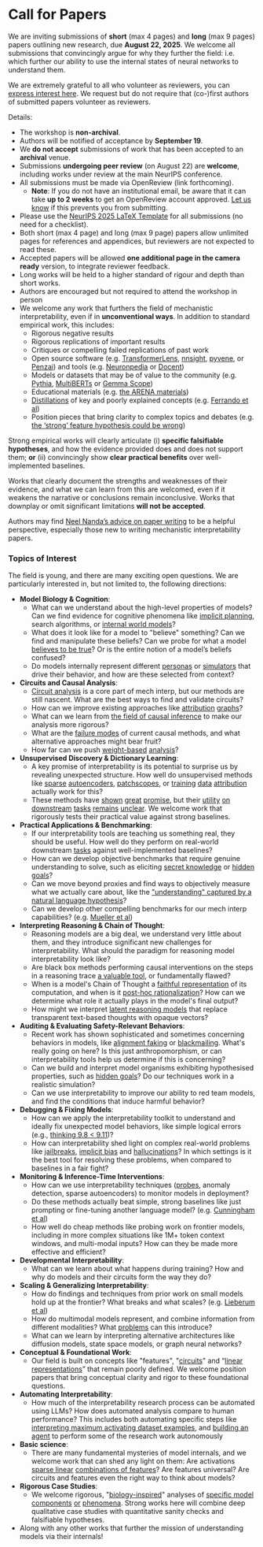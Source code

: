 # Call for Papers
We are inviting submissions of **short** (max 4 pages) and **long** (max 9 pages) papers outlining new research, due **August 22, 2025**. We welcome all submissions that convincingly argue for why they further the field: i.e. which further our ability to use the internal states of neural networks to understand them. 

We are extremely grateful to all who volunteer as reviewers, you can [express interest here](https://www.google.com/url?q=https://docs.google.com/forms/d/e/1FAIpQLSdiw1SJllzoTz_nqzDTzTOGb9DV3W_truQyh-WvYj_QGIi7Mg/viewform?usp%3Ddialog&sa=D&source=editors&ust=1753238195959114&usg=AOvVaw2tLB31RTVVRZefTffXoC3p). We request but do not require that (co-)first authors of submitted papers volunteer as reviewers. 

Details: 
* The workshop is **non-archival**.
* Authors will be notified of acceptance by **September 19**.
* We **do not accept** submissions of work that has been accepted to an **archival** venue.
* Submissions **undergoing peer review** (on August 22) are **welcome**, including works under review at the main NeurIPS conference.
* All submissions must be made via OpenReview (link forthcoming).
  * **Note**: If you do not have an institutional email, be aware that it can take **up to 2 weeks** to get an OpenReview account approved. [Let us know](mailto:neurips2025@mechinterpworkshop.com) if this prevents you from submitting.
* Please use the [NeurIPS 2025 LaTeX Template](https://www.google.com/url?q=https://media.neurips.cc/Conferences/NeurIPS2025/Styles.zip&sa=D&source=editors&ust=1753238195961257&usg=AOvVaw2gI3qQ8egC6cKs1u4_FjqP) for all submissions (no need for a checklist).
* Both short (max 4 page) and long (max 9 page) papers allow unlimited pages for references and appendices, but reviewers are not expected to read these.
* Accepted papers will be allowed **one additional page in the camera ready** version, to integrate reviewer feedback.
* Long works will be held to a higher standard of rigour and depth than short works.
* Authors are encouraged but not required to attend the workshop in person
* We welcome any work that furthers the field of mechanistic interpretability, even if in **unconventional ways**. In addition to standard empirical work, this includes:
  * Rigorous negative results
  * Rigorous replications of important results
  * Critiques or compelling failed replications of past work
  * Open source software (e.g. [TransformerLens](https://www.google.com/url?q=https://github.com/neelnanda-io/TransformerLens&sa=D&source=editors&ust=1753238195963282&usg=AOvVaw3QoVDyYgfuGHBQq904Jdpz), [nnsight](https://www.google.com/url?q=https://github.com/ndif-team/nnsight&sa=D&source=editors&ust=1753238195963403&usg=AOvVaw3v-E5LBY6kGGU0suXOIqKC), [pyvene](https://www.google.com/url?q=https://github.com/stanfordnlp/pyvene/tree/main/pyvene/models/mlp&sa=D&source=editors&ust=1753238195963523&usg=AOvVaw1ZacL_OD3cy_dXGJJSGMGF), or [Penzai](https://www.google.com/url?q=https://github.com/google-deepmind/penzai&sa=D&source=editors&ust=1753238195963650&usg=AOvVaw3lP5VuAbgiP02unlvUmpev)) and tools (e.g. [Neuronpedia](https://www.google.com/url?q=http://neuronpedia.org&sa=D&source=editors&ust=1753238195963770&usg=AOvVaw1aJadEVRiZVn3HotkfitMX) or [Docent](https://www.google.com/url?q=https://transluce.org/introducing-docent&sa=D&source=editors&ust=1753238195963882&usg=AOvVaw0DH2w6bO3-qjD9_bdcwPgy))
  * Models or datasets that may be of value to the community (e.g. [Pythia](https://www.google.com/url?q=https://arxiv.org/abs/2304.01373&sa=D&source=editors&ust=1753238195964123&usg=AOvVaw0HY_FDk29PjNbv1R4Dm5BN), [MultiBERTs](https://www.google.com/url?q=https://arxiv.org/abs/2106.16163&sa=D&source=editors&ust=1753238195964229&usg=AOvVaw2KtaeJHyKe4I7JnNu6AiJE) or [Gemma Scope](https://www.google.com/url?q=https://arxiv.org/abs/2408.05147&sa=D&source=editors&ust=1753238195964327&usg=AOvVaw3RJtCO7ZoWN1zAKki7NMGe))
  * Educational materials (e.g. [the ARENA materials](https://www.google.com/url?q=https://arena3-chapter1-transformer-interp.streamlit.app/&sa=D&source=editors&ust=1753238195964549&usg=AOvVaw0eJUbAiZs5M_SgTNwuwY2e))
  * [Distillations](https://www.google.com/url?q=https://distill.pub/2017/research-debt/&sa=D&source=editors&ust=1753238195964689&usg=AOvVaw3xGLHe_lZ-BGtlrQX6YRiy) of key and poorly explained concepts (e.g. [Ferrando et al](https://www.google.com/url?q=https://arxiv.org/abs/2405.00208&sa=D&source=editors&ust=1753238195964864&usg=AOvVaw1JM_MQTRa4qyMBiZBy33QY))
  * Position pieces that bring clarity to complex topics and debates (e.g. [the ‘strong’ feature hypothesis could be wrong](https://www.google.com/url?q=https://www.alignmentforum.org/posts/tojtPCCRpKLSHBdpn/the-strong-feature-hypothesis-could-be-wrong&sa=D&source=editors&ust=1753238195965235&usg=AOvVaw29KUs7v0HsPmpwjWlq3JW-))

Strong empirical works will clearly articulate (i) **specific falsifiable hypotheses**, and how the evidence provided does and does not support them; **or** (ii) convincingly show **clear practical benefits** over well-implemented baselines. 

Works that clearly document the strengths and weaknesses of their evidence, and what we can learn from this are welcomed, even if it weakens the narrative or conclusions remain inconclusive. Works that downplay or omit significant limitations **will not be accepted**. 

Authors may find [Neel Nanda’s advice on paper writing](https://www.google.com/url?q=https://www.alignmentforum.org/posts/eJGptPbbFPZGLpjsp/highly-opinionated-advice-on-how-to-write-ml-papers&sa=D&source=editors&ust=1753238195966735&usg=AOvVaw1zHBwwnJuE1azHa8GeYh7n) to be a helpful perspective, especially those new to writing mechanistic interpretability papers. 
### Topics of Interest
The field is young, and there are many exciting open questions. We are particularly interested in, but not limited to, the following directions: 
* **Model Biology & Cognition**:
  * What can we understand about the high-level properties of models? Can we find evidence for cognitive phenomena like [implicit planning](https://www.google.com/url?q=https://transformer-circuits.pub/2025/attribution-graphs/biology.html%23dives-poems&sa=D&source=editors&ust=1753238195967885&usg=AOvVaw0e-Z-f0ItNiNMlahHULB-j), search algorithms, or [internal world models](https://www.google.com/url?q=https://arxiv.org/abs/2210.13382&sa=D&source=editors&ust=1753238195968135&usg=AOvVaw2mTUPpO9PoHigpvTdUpzh1)?
  * What does it look like for a model to "believe" something? Can we find and manipulate these beliefs? Can we probe for what a model [believes to be true](https://www.google.com/url?q=https://arxiv.org/abs/2310.06824&sa=D&source=editors&ust=1753238195968528&usg=AOvVaw0G2fpoWSvWZ9xxmVsfUFlC)? Or is the entire notion of a model’s beliefs confused?
  * Do models internally represent different [personas](https://www.google.com/url?q=https://arxiv.org/abs/2406.12094&sa=D&source=editors&ust=1753238195968856&usg=AOvVaw2ZjnruAuLXezy5k2qknuyA) or [simulators](https://www.google.com/url?q=https://www.nature.com/articles/s41586-023-06647-8&sa=D&source=editors&ust=1753238195968975&usg=AOvVaw1gUFI-97k-67ptUWhYTtct) that drive their behavior, and how are these selected from context?
* **Circuits and Causal Analysis**:
  * [Circuit analysis](https://www.google.com/url?q=https://distill.pub/2020/circuits/zoom-in/&sa=D&source=editors&ust=1753238195969486&usg=AOvVaw1u4XeObMHVZh3TJUQWqJ7J) is a core part of mech interp, but our methods are still nascent. What are the best ways to find and validate circuits?
  * How can we improve existing approaches like [attribution](https://www.google.com/url?q=https://arxiv.org/abs/2406.11944&sa=D&source=editors&ust=1753238195969904&usg=AOvVaw3njpW4Q_a8-6wKZUEsxmC_) [graphs](https://www.google.com/url?q=https://transformer-circuits.pub/2025/attribution-graphs/methods.html&sa=D&source=editors&ust=1753238195970029&usg=AOvVaw2NJj17uAprx4wB0vLVoia4)?
  * What can we learn from [the field of causal inference](https://www.google.com/url?q=https://arxiv.org/abs/2407.04690&sa=D&source=editors&ust=1753238195970272&usg=AOvVaw3hTx-Bb5MUJEERwCnP2TqB) to make our analysis more rigorous?
  * What are the [failure modes](https://www.google.com/url?q=https://arxiv.org/abs/2307.15771&sa=D&source=editors&ust=1753238195970506&usg=AOvVaw1cTE3lZunWs8pc2rc9eoma) of current causal methods, and what alternative approaches might bear fruit?
  * How far can we push [weight-based](https://www.google.com/url?q=https://arxiv.org/abs/2301.05217&sa=D&source=editors&ust=1753238195970788&usg=AOvVaw1V9oF7unxOTH-LsrxOa29R) [analysis](https://www.google.com/url?q=https://arxiv.org/abs/2410.08417&sa=D&source=editors&ust=1753238195970879&usg=AOvVaw17_O3ElMdae6xRtwpkHvD2)?
* **Unsupervised Discovery & Dictionary Learning**:
  * A key promise of interpretability is its potential to surprise us by revealing unexpected structure. How well do unsupervised methods like [sparse](https://www.google.com/url?q=https://arxiv.org/abs/2103.15949&sa=D&source=editors&ust=1753238195971436&usg=AOvVaw1LUB-P1Wk5SiguDc4-hyBD) [autoencoders](https://www.google.com/url?q=https://transformer-circuits.pub/2023/monosemantic-features&sa=D&source=editors&ust=1753238195971639&usg=AOvVaw3XAp6g5wQMxgTVelEP0EUL), [patch](https://www.google.com/url?q=https://arxiv.org/abs/2401.06102&sa=D&source=editors&ust=1753238195971758&usg=AOvVaw2NYGJA4g3IEY5P8ASkuRVS)[scopes](https://www.google.com/url?q=https://arxiv.org/abs/2403.10949v2&sa=D&source=editors&ust=1753238195971837&usg=AOvVaw03s3r5u1t1PEmPJ3PH0zOu), or [training](https://www.google.com/url?q=https://proceedings.mlr.press/v70/koh17a?ref%3Dhttps://githubhelp.com&sa=D&source=editors&ust=1753238195971967&usg=AOvVaw2KiGac-UJkWzFyswY8SkYA) [data](https://www.google.com/url?q=https://arxiv.org/abs/2308.03296&sa=D&source=editors&ust=1753238195972058&usg=AOvVaw3m5zaf5dOtb1UE3Al8EPNr) [attribution](https://www.google.com/url?q=https://arxiv.org/abs/2205.11482&sa=D&source=editors&ust=1753238195972161&usg=AOvVaw0orZGJcMwQjTjmVt7Y4RZ9) actually work for this?
  * These methods have [shown](https://www.google.com/url?q=https://transformer-circuits.pub/2024/scaling-monosemanticity/index.html&sa=D&source=editors&ust=1753238195972445&usg=AOvVaw2YUdvsnh6V8fnk7p27UuD5) [great](https://www.google.com/url?q=https://transformer-circuits.pub/2025/attribution-graphs/biology.html&sa=D&source=editors&ust=1753238195972645&usg=AOvVaw2IStE5SiA5IKgcVFwK1phx) [promise](https://www.google.com/url?q=https://arxiv.org/abs/2503.10965&sa=D&source=editors&ust=1753238195972810&usg=AOvVaw0ebAQnzblY2EcoUxpQ9WX9), but their [utility](https://www.google.com/url?q=https://arxiv.org/abs/2502.16681&sa=D&source=editors&ust=1753238195972934&usg=AOvVaw0e7aWecblr4hwcunmQagX8) [on](https://www.google.com/url?q=https://www.tilderesearch.com/blog/sieve&sa=D&source=editors&ust=1753238195973065&usg=AOvVaw1CTvUh8rjBWCBVW_V-zkCp) [downstream](https://www.google.com/url?q=https://arxiv.org/abs/2501.17148&sa=D&source=editors&ust=1753238195973245&usg=AOvVaw0ofS9q23RZHcugQBHFYGg9) [tasks](https://www.google.com/url?q=https://transformer-circuits.pub/2024/features-as-classifiers/index.html&sa=D&source=editors&ust=1753238195973399&usg=AOvVaw3Pjs6LUb-34eweTQ_Wlzdn) [remains](https://www.google.com/url?q=https://arxiv.org/abs/2502.04382&sa=D&source=editors&ust=1753238195973522&usg=AOvVaw3xnUDhM226qQgFvgxjsRA8) [unclear](https://www.google.com/url?q=https://www.alignmentforum.org/posts/4uXCAJNuPKtKBsi28/negative-results-for-saes-on-downstream-tasks&sa=D&source=editors&ust=1753238195973685&usg=AOvVaw1QqMQsPZNFcSC-Uj32Rgv9). We welcome work that rigorously tests their practical value against strong baselines.
* **Practical Applications & Benchmarking**:
  * If our interpretability tools are teaching us something real, they should be useful. How well do they perform on real-world downstream [tasks](https://www.google.com/url?q=https://www.lesswrong.com/posts/wGRnzCFcowRCrpX4Y/downstream-applications-as-validation-of-interpretability&sa=D&source=editors&ust=1753238195974415&usg=AOvVaw2GaWYe1HRyGDYljbzrhPyC) against well-implemented baselines?
  * How can we develop objective benchmarks that require genuine understanding to solve, such as eliciting [secret knowledge](https://www.google.com/url?q=https://arxiv.org/abs/2505.14352&sa=D&source=editors&ust=1753238195974852&usg=AOvVaw3D-BDmFWhSJWHoCv_i5i43) or [hidden goals](https://www.google.com/url?q=https://arxiv.org/abs/2503.10965&sa=D&source=editors&ust=1753238195974972&usg=AOvVaw1us_O_ql0BN7VWvMTcKSd5)?
  * Can we move beyond proxies and find ways to objectively measure what we actually care about, like the ["understanding" captured by a natural language hypothesis](https://www.google.com/url?q=https://arxiv.org/abs/2502.04382&sa=D&source=editors&ust=1753238195975368&usg=AOvVaw1PsxykvT7xjHx94UyblCqv)?
  * Can we develop other compelling benchmarks for our mech interp capabilities? (e.g. [Mueller et al](https://www.google.com/url?q=https://arxiv.org/abs/2504.13151&sa=D&source=editors&ust=1753238195975649&usg=AOvVaw0P7C9kwG5gCEe8NC4f1QQL))
* **Interpreting Reasoning & Chain of Thought**:
  * Reasoning models are a big deal, we understand very little about them, and they introduce significant new challenges for interpretability. What should the paradigm for reasoning model interpretability look like?
  * Are black box methods performing causal interventions on the steps in a reasoning trace [a valuable tool](https://www.google.com/url?q=https://arxiv.org/abs/2506.19143&sa=D&source=editors&ust=1753238195976456&usg=AOvVaw2GvQZh-P9zfHo7U1PQVo-i), or fundamentally flawed?
  * When is a model's Chain of Thought a [faithful representation](https://www.google.com/url?q=https://arxiv.org/abs/2305.04388&sa=D&source=editors&ust=1753238195976716&usg=AOvVaw2NEj146wurWHtiEViwF_QC) of its computation, and when is it [post-hoc rationalization](https://www.google.com/url?q=https://arxiv.org/abs/2503.08679&sa=D&source=editors&ust=1753238195976888&usg=AOvVaw1IL1E-m2Zdk9PbeFUoJk7Q)? How can we determine what role it actually plays in the model's final output?
  * How might we interpret [latent reasoning models](https://www.google.com/url?q=https://arxiv.org/abs/2412.06769&sa=D&source=editors&ust=1753238195977194&usg=AOvVaw0nn59_BxFIJKreGA65LxaS) that replace transparent text-based thoughts with opaque vectors?
* **Auditing & Evaluating Safety-Relevant Behaviors**:
  * Recent work has shown sophisticated and sometimes concerning behaviors in models, like [alignment faking](https://www.google.com/url?q=https://arxiv.org/abs/2412.14093&sa=D&source=editors&ust=1753238195978061&usg=AOvVaw13FLxZdy4DiRyB0i4H9bql) or [blackmailing](https://www.google.com/url?q=https://www.anthropic.com/research/agentic-misalignment&sa=D&source=editors&ust=1753238195978303&usg=AOvVaw1BCnM0EfwGcWsH3vBtQr0u). What's really going on here? Is this just anthropomorphism, or can interpretability tools help us determine if this is concerning?
  * Can we build and interpret model organisms exhibiting hypothesised properties, such as [hidden goals](https://www.google.com/url?q=https://arxiv.org/abs/2503.10965&sa=D&source=editors&ust=1753238195979107&usg=AOvVaw2o_vRa2Sr3b3Cm2bwwlhG4)? Do our techniques work in a realistic simulation?
  * Can we use interpretability to improve our ability to red team models, and find the conditions that induce harmful behavior?
* **Debugging & Fixing Models**:
  * How can we apply the interpretability toolkit to understand and ideally fix unexpected model behaviors, like simple logical errors (e.g., [thinking 9.8 < 9.11](https://www.google.com/url?q=https://transluce.org/observability-interface&sa=D&source=editors&ust=1753238195980289&usg=AOvVaw0T_RTB0MAesMDsXOw5DQrk))?
  * How can interpretability shed light on complex real-world problems like [jailbreaks](https://www.google.com/url?q=https://transformer-circuits.pub/2025/attribution-graphs/biology.html%23dives-jailbreak&sa=D&source=editors&ust=1753238195980684&usg=AOvVaw2VjrQiOr27LQaX8kroYvnk), [implicit bias](https://www.google.com/url?q=https://arxiv.org/abs/2506.10922&sa=D&source=editors&ust=1753238195980811&usg=AOvVaw1ewyI-IhzY_6PDN9f5SOMy) and [hallucinations](https://www.google.com/url?q=https://arxiv.org/abs/2411.14257&sa=D&source=editors&ust=1753238195980931&usg=AOvVaw3AM8D-kPRXnQ3tQ7KL9kiy)? In which settings is it the best tool for resolving these problems, when compared to baselines in a fair fight?
* **Monitoring & Inference-Time Interventions**:
  * How can we use interpretability techniques ([probes](https://www.google.com/url?q=https://arxiv.org/abs/2102.12452&sa=D&source=editors&ust=1753238195981534&usg=AOvVaw2AikaWZO2trS4ifpZKHYGP), anomaly detection, sparse autoencoders) to monitor models in deployment?
  * Do these methods actually beat simple, strong baselines like just prompting or fine-tuning another language model? (e.g. [Cunningham et al](https://www.google.com/url?q=https://alignment.anthropic.com/2025/cheap-monitors/&sa=D&source=editors&ust=1753238195982026&usg=AOvVaw2HuQE5U42LKBE1qzGRMX_X))
  * How well do cheap methods like probing work on frontier models, including in more complex situations like 1M+ token context windows, and multi-modal inputs? How can they be made more effective and efficient?
* **Developmental Interpretability**:
  * What can we learn about what happens during training? How and why do models and their circuits form the way they do?
* **Scaling & Generalizing Interpretability**:
  * How do findings and techniques from prior work on small models hold up at the frontier? What breaks and what scales? (e.g. [Lieberum et al](https://www.google.com/url?q=https://arxiv.org/abs/2307.09458&sa=D&source=editors&ust=1753238195983416&usg=AOvVaw1PzzDypq4FgbzpMHdrhrDe))
  * How do multimodal models represent, and combine information from different modalities? What [problems](https://www.google.com/url?q=https://openreview.net/pdf?id%3DVUhRdZp8ke&sa=D&source=editors&ust=1753238195983759&usg=AOvVaw01ezh-mqs6pwP-Zd3Cx-a5) can this introduce?
  * What can we learn by interpreting alternative architectures like diffusion models, state space models, or graph neural networks?
* **Conceptual & Foundational Work**:
  * Our field is built on concepts like "features", "[circuits](https://www.google.com/url?q=https://distill.pub/2020/circuits/zoom-in/&sa=D&source=editors&ust=1753238195984452&usg=AOvVaw2AaohuS1cOa6XUONBXVsJV)" and “[linear representations](https://www.google.com/url?q=https://transformer-circuits.pub/2024/july-update/index.html%23linear-representations&sa=D&source=editors&ust=1753238195984646&usg=AOvVaw1j2BJP9uNkvDv3XgG0xz8d)” that remain poorly defined. We welcome position papers that bring conceptual clarity and rigor to these foundational questions.
* **Automating Interpretability**:
  * How much of the interpretability research process can be automated using LLMs? How does automated analysis compare to human performance? This includes both automating specific steps like [interpreting maximum activating dataset examples](https://www.google.com/url?q=https://openaipublic.blob.core.windows.net/neuron-explainer/paper/index.html&sa=D&source=editors&ust=1753238195985584&usg=AOvVaw1qBGhaGaVd5AglxyF8P_6h), and [building an agent](https://www.google.com/url?q=https://arxiv.org/abs/2404.14394&sa=D&source=editors&ust=1753238195985712&usg=AOvVaw2HAq1JUYiZUYHn1nmU7bjD) to perform some of the research work autonomously
* **Basic science**:
  * There are many fundamental mysteries of model internals, and we welcome work that can shed any light on them: Are activations [sparse linear](https://www.google.com/url?q=https://arxiv.org/abs/1601.03764&sa=D&source=editors&ust=1753238195986236&usg=AOvVaw00LUVK3w-lrMEfs4CgD2e_) [combinations of features](https://www.google.com/url?q=https://transformer-circuits.pub/2022/toy_model/index.html&sa=D&source=editors&ust=1753238195986381&usg=AOvVaw3SR0RKB0CY2t7ueO9veblf)? Are features universal? Are circuits and features even the right way to think about models?
* **Rigorous Case Studies**:
  * We welcome rigorous, "[biology-inspired](https://www.google.com/url?q=https://distill.pub/2020/circuits/curve-circuits/&sa=D&source=editors&ust=1753238195986870&usg=AOvVaw3uwBVU2fmeRplejY8ISD2n)" analyses of [specific model](https://www.google.com/url?q=https://arxiv.org/abs/2310.04625&sa=D&source=editors&ust=1753238195986995&usg=AOvVaw24KePR23g2VOQCeJV9LAa6) [components](https://www.google.com/url?q=https://transformer-circuits.pub/2024/scaling-monosemanticity/index.html&sa=D&source=editors&ust=1753238195987118&usg=AOvVaw3Ra0jNBfVvoXzQHoDB0iYY) [or](https://www.google.com/url?q=https://arxiv.org/abs/2305.01610&sa=D&source=editors&ust=1753238195987199&usg=AOvVaw1Aq0pcKqahC3u_5pWNq2hn) [phenomena](https://www.google.com/url?q=https://arxiv.org/abs/2306.09346&sa=D&source=editors&ust=1753238195987304&usg=AOvVaw2vlpXoXMNFiLnqLq9XDysO). Strong works here will combine deep qualitative case studies with quantitative sanity checks and falsifiable hypotheses.
* Along with any other works that further the mission of understanding models via their internals!